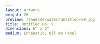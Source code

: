 ```yaml
---
layout: artwork
weight: 20
preview: /saudade/water/untitled-09.jpg
title: Untitled No. 9
dimensions: 6" x 6"
medium: Encaustic, Oil on Panel
---
```

